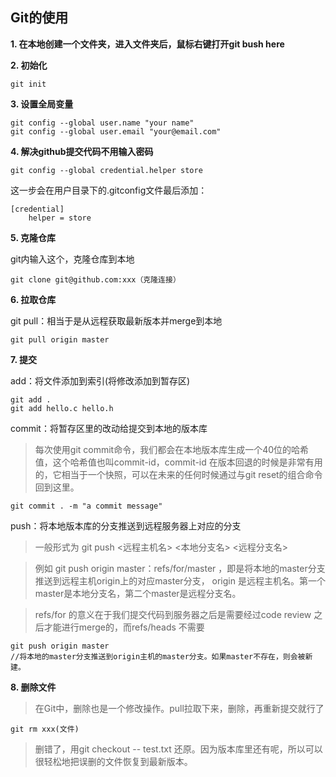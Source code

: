 ## Git的使用

**1. 在本地创建一个文件夹，进入文件夹后，鼠标右键打开git bush here**

**2. 初始化**
~~~
git init
~~~


**3. 设置全局变量**
~~~
git config --global user.name "your name"
git config --global user.email "your@email.com"
~~~

**4. 解决github提交代码不用输入密码**
~~~
git config --global credential.helper store
~~~
这一步会在用户目录下的.gitconfig文件最后添加：
~~~
[credential]
    helper = store
~~~

**5. 克隆仓库**

git内输入这个，克隆仓库到本地
~~~
git clone git@github.com:xxx（克隆连接）
~~~

**6. 拉取仓库**

git pull：相当于是从远程获取最新版本并merge到本地
~~~
git pull origin master
~~~

**7. 提交**

add：将文件添加到索引(将修改添加到暂存区)
~~~
git add .
git add hello.c hello.h
~~~

commit：将暂存区里的改动给提交到本地的版本库

> 每次使用git commit命令，我们都会在本地版本库生成一个40位的哈希值，这个哈希值也叫commit-id，commit-id 在版本回退的时候是非常有用的，它相当于一个快照，可以在未来的任何时候通过与git reset的组合命令回到这里。
~~~
git commit . -m "a commit message"
~~~

push：将本地版本库的分支推送到远程服务器上对应的分支
>一般形式为 git push <远程主机名> <本地分支名> <远程分支名> 

>例如 git push origin master：refs/for/master ，即是将本地的master分支推送到远程主机origin上的对应master分支， origin 是远程主机名。第一个master是本地分支名，第二个master是远程分支名。

>refs/for 的意义在于我们提交代码到服务器之后是需要经过code review 之后才能进行merge的，而refs/heads 不需要

~~~
git push origin master
//将本地的master分支推送到origin主机的master分支。如果master不存在，则会被新建。
~~~


**8. 删除文件**

>在Git中，删除也是一个修改操作。pull拉取下来，删除，再重新提交就行了
~~~
git rm xxx(文件)
~~~

>删错了，用git checkout -- test.txt 还原。因为版本库里还有呢，所以可以很轻松地把误删的文件恢复到最新版本。


